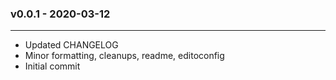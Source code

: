 <a name="v0.0.1"><a/>
### v0.0.1 - 2020-03-12
-----------------------
- Updated CHANGELOG
- Minor formatting, cleanups, readme, editoconfig
- Initial commit
